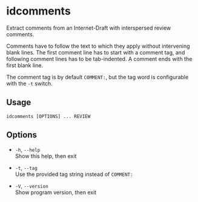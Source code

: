 # idcomments

Extract comments from an Internet-Draft with interspersed review comments.

Comments have to follow the text to which they apply without intervening blank
lines. The first comment line has to start with a comment tag, and following
comment lines has to be tab-indented. A comment ends with the first blank line.

The comment tag is by default `COMMENT:`, but the tag word is configurable with
the `-t` switch.

## Usage

``` shell
idcomments [OPTIONS] ... REVIEW
```

## Options

* `-h`, `--help`  
  Show this help, then exit

* `-t`, `--tag`  
  Use the provided tag string instead of `COMMENT:`

* `-V`, `--version`  
  Show program version, then exit

